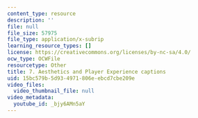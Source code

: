 ```yaml
---
content_type: resource
description: ''
file: null
file_size: 57975
file_type: application/x-subrip
learning_resource_types: []
license: https://creativecommons.org/licenses/by-nc-sa/4.0/
ocw_type: OCWFile
resourcetype: Other
title: 7. Aesthetics and Player Experience captions
uid: 15bc579b-5d93-4971-806e-ebcd7cbe209e
video_files:
  video_thumbnail_file: null
video_metadata:
  youtube_id: _bjy6AMn5aY
---
```

